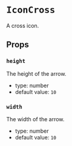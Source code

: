 `IconCross`
===========

A cross icon.

Props
-----

### `height`

The height of the arrow.

- type: number
- default value: `10`


### `width`

The width of the arrow.

- type: number
- default value: `10`

